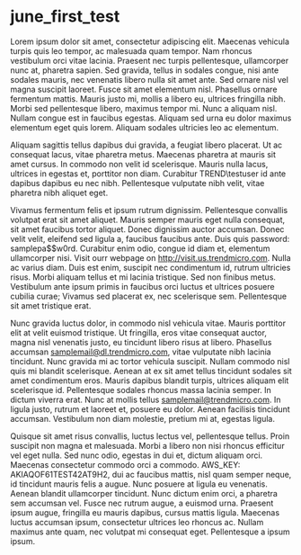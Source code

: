# june_first_test

Lorem ipsum dolor sit amet, consectetur adipiscing elit. Maecenas vehicula turpis quis leo tempor, ac malesuada quam tempor. Nam rhoncus vestibulum orci vitae lacinia. Praesent nec turpis pellentesque, ullamcorper nunc at, pharetra sapien. Sed gravida, tellus in sodales congue, nisi ante sodales mauris, nec venenatis libero nulla sit amet ante. Sed ornare nisl vel magna suscipit laoreet. Fusce sit amet elementum nisl. Phasellus ornare fermentum mattis. Mauris justo mi, mollis a libero eu, ultrices fringilla nibh. Morbi sed pellentesque libero, maximus tempor mi. Nunc a aliquam nisl. Nullam congue est in faucibus egestas. Aliquam sed urna eu dolor maximus elementum eget quis lorem. Aliquam sodales ultricies leo ac elementum.

Aliquam sagittis tellus dapibus dui gravida, a feugiat libero placerat. Ut ac consequat lacus, vitae pharetra metus. Maecenas pharetra at mauris sit amet cursus. In commodo non velit id scelerisque. Mauris nulla lacus, ultrices in egestas et, porttitor non diam. Curabitur TREND\testuser id ante dapibus dapibus eu nec nibh. Pellentesque vulputate nibh velit, vitae pharetra nibh aliquet eget.

Vivamus fermentum felis et ipsum rutrum dignissim. Pellentesque convallis volutpat erat sit amet aliquet. Mauris semper mauris eget nulla consequat, sit amet faucibus tortor aliquet. Donec dignissim auctor accumsan. Donec velit velit, eleifend sed ligula a, faucibus faucibus ante. Duis quis password: samplepa$$w0rd. Curabitur enim odio, congue id diam et, elementum ullamcorper nisi. Visit ourr webpage on http://visit.us.trendmicro.com. Nulla ac varius diam. Duis est enim, suscipit nec condimentum id, rutrum ultricies risus. Morbi aliquam tellus et mi lacinia tristique. Sed non finibus metus. Vestibulum ante ipsum primis in faucibus orci luctus et ultrices posuere cubilia curae; Vivamus sed placerat ex, nec scelerisque sem. Pellentesque sit amet tristique erat.

Nunc gravida luctus dolor, in commodo nisl vehicula vitae. Mauris porttitor elit at velit euismod tristique. Ut fringilla, eros vitae consequat auctor, magna nisl venenatis justo, eu tincidunt libero risus at libero. Phasellus accumsan samplemail@dl.trendmicro.com, vitae vulputate nibh lacinia tincidunt. Nunc gravida mi ac tortor vehicula suscipit. Nullam commodo nisl quis mi blandit scelerisque. Aenean at ex sit amet tellus tincidunt sodales sit amet condimentum eros. Mauris dapibus blandit turpis, ultrices aliquam elit scelerisque id. Pellentesque sodales rhoncus massa lacinia semper. In dictum viverra erat. Nunc at mollis tellus samplemail@trendmicro.com. In ligula justo, rutrum et laoreet et, posuere eu dolor. Aenean facilisis tincidunt accumsan. Vestibulum non diam molestie, pretium mi at, egestas ligula.

Quisque sit amet risus convallis, luctus lectus vel, pellentesque tellus. Proin suscipit non magna et malesuada. Morbi a libero non nisi rhoncus efficitur vel eget nulla. Sed nunc odio, egestas in dui et, dictum aliquam orci. Maecenas consectetur commodo orci a commodo. AWS_KEY: AKIAQOF61TEST42AT9H2, dui ac faucibus mattis, nisl quam semper neque, id tincidunt mauris felis a augue. Nunc posuere at ligula eu venenatis. Aenean blandit ullamcorper tincidunt. Nunc dictum enim orci, a pharetra sem accumsan vel. Fusce nec rutrum augue, a euismod urna. Praesent ipsum augue, fringilla eu mauris dapibus, cursus mattis ligula. Maecenas luctus accumsan ipsum, consectetur ultrices leo rhoncus ac. Nullam maximus ante quam, nec volutpat mi consequat eget. Pellentesque a ipsum ipsum.
